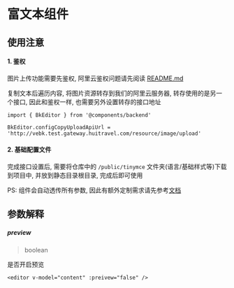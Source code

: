 # 富文本组件

## 使用注意

#### 1. 鉴权
图片上传功能需要先鉴权, 阿里云鉴权问题请先阅读 [README.md](../upload/README.md)

复制文本后遍历内容, 将图片资源转存到我们的阿里云服务器, 转存使用的是另一个接口, 因此和鉴权一样, 也需要另外设置转存的接口地址

```javasciprt
import { BkEditor } from '@components/backend'

BkEditor.configCopyUploadApiUrl = 'http://vebk.test.gateway.huitravel.com/resource/image/upload'
```

#### 2. 基础配置文件
完成接口设置后, 需要将仓库中的 `/public/tinymce` 文件夹(语言/基础样式等)下载到项目中, 并放到静态目录根目录, 完成后即可使用

PS: 组件会自动透传所有参数, 因此有额外定制需求请先参考[文档](https://www.tiny.cloud/docs/tinymce/6/)

## 参数解释

##### preview
> boolean

是否开启预览

```vue
<editor v-model="content" :preivew="false" />
```
